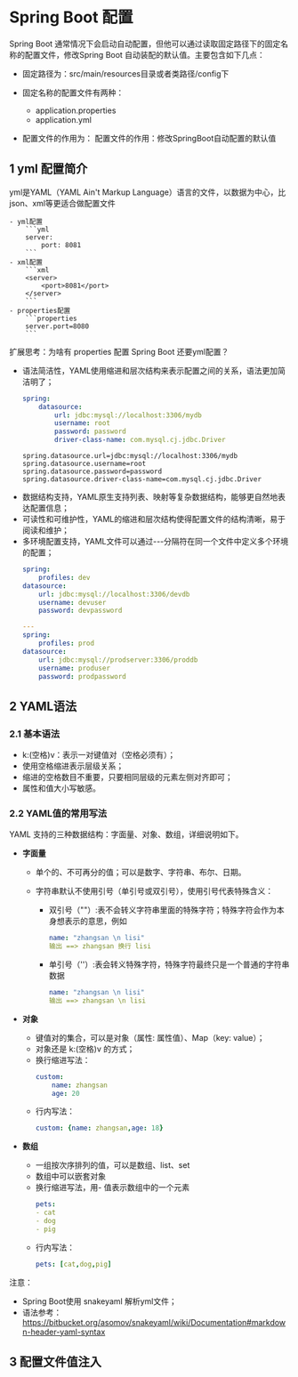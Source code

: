 # Spring Boot 配置

Spring Boot 通常情况下会启动自动配置，但他可以通过读取固定路径下的固定名称的配置文件，修改Spring Boot 自动装配的默认值。主要包含如下几点：

- 固定路径为：src/main/resources目录或者类路径/config下

- 固定名称的配置文件有两种：
    
    - application.properties
    - application.yml

- 配置文件的作用为： 配置文件的作用：修改SpringBoot自动配置的默认值

## 1 yml 配置简介

yml是YAML（YAML Ain't Markup Language）语言的文件，以数据为中心，比json、xml等更适合做配置文件

    - yml配置
        ```yml
        server:
            port: 8081
        ```
    - xml配置
        ```xml
        <server>
            <port>8081</port>
        </server>
        ```
    - properties配置
        ```properties
        server.port=8080
        ```
扩展思考：为啥有 properties 配置 Spring Boot 还要yml配置？

- 语法简洁性，YAML使用缩进和层次结构来表示配置之间的关系，语法更加简洁明了；
    ```yml
    spring:
        datasource:
            url: jdbc:mysql://localhost:3306/mydb
            username: root
            password: password
            driver-class-name: com.mysql.cj.jdbc.Driver
    ```
    ```properties
    spring.datasource.url=jdbc:mysql://localhost:3306/mydb
    spring.datasource.username=root
    spring.datasource.password=password
    spring.datasource.driver-class-name=com.mysql.cj.jdbc.Driver
    ```
- 数据结构支持，YAML原生支持列表、映射等复杂数据结构，能够更自然地表达配置信息；
- 可读性和可维护性，YAML的缩进和层次结构使得配置文件的结构清晰，易于阅读和维护；
- 多环境配置支持，YAML文件可以通过---分隔符在同一个文件中定义多个环境的配置；
    ```yml
    spring:
        profiles: dev
    datasource:
        url: jdbc:mysql://localhost:3306/devdb
        username: devuser
        password: devpassword

    ---
    spring:
        profiles: prod
    datasource:
        url: jdbc:mysql://prodserver:3306/proddb
        username: produser
        password: prodpassword
    ```

## 2 YAML语法

### 2.1 基本语法

- k:(空格)v：表示一对键值对（空格必须有）；
- 使用空格缩进表示层级关系；
- 缩进的空格数目不重要，只要相同层级的元素左侧对齐即可；
- 属性和值大小写敏感。

### 2.2 YAML值的常用写法

YAML 支持的三种数据结构：字面量、对象、数组，详细说明如下。


- **字面量**

    - 单个的、不可再分的值；可以是数字、字符串、布尔、日期。
    - 字符串默认不使用引号（单引号或双引号），使用引号代表特殊含义：

        - 双引号（""）:表不会转义字符串里面的特殊字符；特殊字符会作为本身想表示的意思，例如
            ```yml
            name: "zhangsan \n lisi"
            输出 ==> zhangsan 换行 lisi
            ```
        - 单引号（''）:表会转义特殊字符，特殊字符最终只是一个普通的字符串数据
            ```yml
            name: "zhangsan \n lisi"
            输出 ==> zhangsan \n lisi
            ```
- **对象**

    - 键值对的集合，可以是对象（属性: 属性值）、Map（key: value）；
    - 对象还是 k:(空格)v 的方式；
    - 换行缩进写法：
        ```yml
        custom:
            name: zhangsan
            age: 20
        ```
    - 行内写法：
        ```yml
        custom: {name: zhangsan,age: 18}
        ```

- **数组**

    - 一组按次序排列的值，可以是数组、list、set
    - 数组中可以嵌套对象
    - 换行缩进写法，用- 值表示数组中的一个元素
         ```yml
        pets:
        ‐ cat
        ‐ dog
        ‐ pig
        ```
    - 行内写法：
        ```yml
        pets: [cat,dog,pig]
        ``` 

注意：
- Spring Boot使用 snakeyaml 解析yml文件；
- 语法参考：https://bitbucket.org/asomov/snakeyaml/wiki/Documentation#markdown-header-yaml-syntax 


## 3 配置文件值注入













